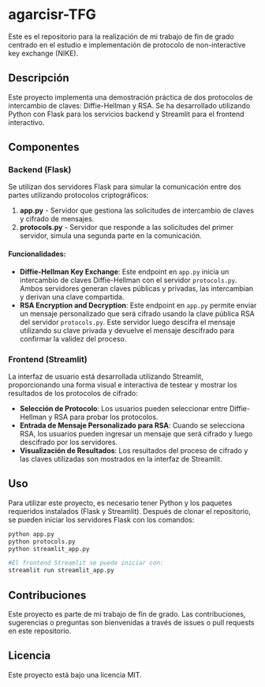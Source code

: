 # agarcisr-TFG

Este es el repositorio para la realización de mi trabajo de fin de grado centrado en el estudio e implementación de protocolo de non-interactive key exchange (NIKE).

## Descripción

Este proyecto implementa una demostración práctica de dos protocolos de intercambio de claves: Diffie-Hellman y RSA. Se ha desarrollado utilizando Python con Flask para los servicios backend y Streamlit para el frontend interactivo.

## Componentes

### Backend (Flask)

Se utilizan dos servidores Flask para simular la comunicación entre dos partes utilizando protocolos criptográficos:

1. **app.py** - Servidor que gestiona las solicitudes de intercambio de claves y cifrado de mensajes.
2. **protocols.py** - Servidor que responde a las solicitudes del primer servidor, simula una segunda parte en la comunicación.

#### Funcionalidades:

- **Diffie-Hellman Key Exchange**: Este endpoint en `app.py` inicia un intercambio de claves Diffie-Hellman con el servidor `protocols.py`. Ambos servidores generan claves públicas y privadas, las intercambian y derivan una clave compartida.
- **RSA Encryption and Decryption**: Este endpoint en `app.py` permite enviar un mensaje personalizado que será cifrado usando la clave pública RSA del servidor `protocols.py`. Este servidor luego descifra el mensaje utilizando su clave privada y devuelve el mensaje descifrado para confirmar la validez del proceso.

### Frontend (Streamlit)

La interfaz de usuario está desarrollada utilizando Streamlit, proporcionando una forma visual e interactiva de testear y mostrar los resultados de los protocolos de cifrado:

- **Selección de Protocolo**: Los usuarios pueden seleccionar entre Diffie-Hellman y RSA para probar los protocolos.
- **Entrada de Mensaje Personalizado para RSA**: Cuando se selecciona RSA, los usuarios pueden ingresar un mensaje que será cifrado y luego descifrado por los servidores.
- **Visualización de Resultados**: Los resultados del proceso de cifrado y las claves utilizadas son mostrados en la interfaz de Streamlit.

## Uso

Para utilizar este proyecto, es necesario tener Python y los paquetes requeridos instalados (Flask y Streamlit). Después de clonar el repositorio, se pueden iniciar los servidores Flask con los comandos:


```bash
python app.py
python protocols.py
python streamlit_app.py

#El frontend Streamlit se puede iniciar con:
streamlit run streamlit_app.py
```

## Contribuciones
Este proyecto es parte de mi trabajo de fin de grado. Las contribuciones, sugerencias o preguntas son bienvenidas a través de issues o pull requests en este repositorio.

## Licencia
Este proyecto está bajo una licencia MIT.
